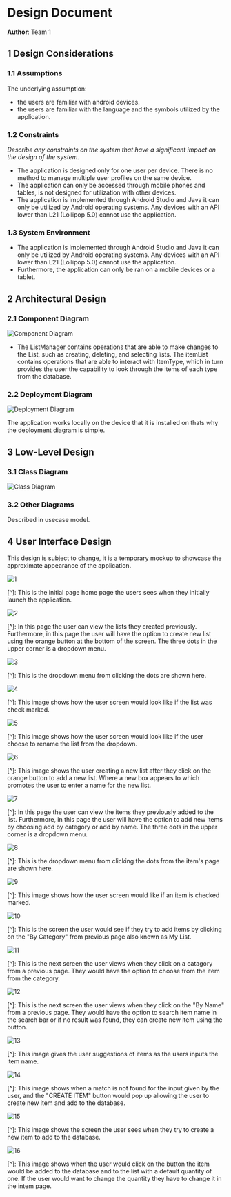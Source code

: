 # Design Document



**Author**: Team 1

## 1 Design Considerations

### 1.1 Assumptions

The underlying assumption:

* the users are familiar with android devices. 
* the users are familiar with the language and the symbols utilized by the application. 

### 1.2 Constraints

*Describe any constraints on the system that have a significant impact on the design of the system.*

* The application is designed only for one user per device. There is no method to manage multiple user profiles on the same device. 
*  The application can only be accessed through mobile phones and tables, is not designed for utilization with other devices. 
* The application is implemented through Android Studio and Java it can only be utilized by Android operating systems. Any devices with an API lower than L21 (Lollipop 5.0) cannot use the application.

### 1.3 System Environment

* The application is implemented through Android Studio and Java it can only be utilized by Android operating systems. Any devices with an API lower than L21 (Lollipop 5.0) cannot use the application. 
* Furthermore, the application can only be ran on a mobile devices or a tablet. 

## 2 Architectural Design

### 2.1 Component Diagram

<img src= "https://github.com/qc-se-spring2021/370Spring21Sec55Team1/blob/main/GroupProject/Docs/Pictures/ComponentDiagram.png" alt="Component Diagram">

* The ListManager contains operations that are able to make changes to the List, such as creating, deleting, and selecting lists. The itemList contains operations that are able to interact with ItemType, which in turn provides the user the capability to look through the items of each type from the database. 

### 2.2 Deployment Diagram

<img src= "https://github.com/qc-se-spring2021/370Spring21Sec55Team1/blob/main/GroupProject/Docs/Pictures/DeploymentDiagram.png" alt="Deployment Diagram">

The application works locally on the device that it is installed on thats why the deployment diagram is simple. 

## 3 Low-Level Design

### 3.1 Class Diagram

<img src= "https://github.com/qc-se-spring2021/370Spring21Sec55Team1/blob/main/GroupProject/Docs/Pictures/ClassDiagram.png" alt="Class Diagram">

### 3.2 Other Diagrams

Described in usecase model. 

## 4 User Interface Design

This design is subject to change, it is a temporary mockup to showcase the approximate appearance of the application. 

<img src= "https://github.com/sihangchen/cs370/blob/main/Docs/Pictures/1HOME%401x.png" alt="1">

[^]: This is the initial page home page the users sees when they initially launch the application.



<img src= "https://github.com/qc-se-spring2021/370Spring21Sec55Team1/blob/main/GroupProject/Docs/Pictures/2USER%20LIST%401x.png" alt="2">

[^]: In this page the user can view the lists they created previously. Furthermore, in this page the user will have the option to create new list using the orange button at the bottom of the screen. The three dots in the upper corner is a dropdown menu.



<img src= "https://github.com/sihangchen/cs370/blob/main/Docs/Pictures/3USER%20LIST-DropDown%401x.png" alt="3">

[^]: This is the dropdown menu from clicking the dots are shown here.



<img src= "https://github.com/qc-se-spring2021/370Spring21Sec55Team1/blob/main/GroupProject/Docs/Pictures/4USER%20LIST-Select%20A%20List%401x.png" alt="4">

[^]: This image shows how the user screen would look like if the list was check marked.



<img src= "https://github.com/sihangchen/cs370/blob/main/Docs/Pictures/5USER%20LIST-Rename%20List%401x.png" alt="5">

[^]: This image shows how the user screen would look like if the user choose to rename the list from the dropdown.



<img src= "https://github.com/sihangchen/cs370/blob/main/Docs/Pictures/6CREATE%20LIST%401x.png" alt="6">

[^]: This image shows the user creating a new list after they click on the orange button to add a new list. Where a new box appears to which promotes the user to enter a name for the new list. 





<img src= "https://github.com/sihangchen/cs370/blob/main/Docs/Pictures/7ADD%20ITEMS%401x.png" alt="7">

[^]: In this page the user can view the items they previously added to the list. Furthermore, in this page the user will have the option to add new items by choosing add by category or add by name. The three dots in the upper corner is a dropdown menu.

 

<img src= "https://github.com/sihangchen/cs370/blob/main/Docs/Pictures/8USER%20ITEM-DropDown%401x.png" alt="8">

[^]: This is the dropdown menu from clicking the dots from the item's page are shown here.

 

<img src= "https://github.com/sihangchen/cs370/blob/main/Docs/Pictures/9USER%20ITEM-CheckOff%401x.png" alt="9">

[^]: This image shows how the user screen would like if an item is checked marked.



<img src= "https://github.com/sihangchen/cs370/blob/main/Docs/Pictures/10SEARCH%20ITEMS-Type%401x.png" alt="10">

[^]: This is the screen the user would see if they try to add items by clicking on the "By Category" from previous page also known as My List. 



<img src= "https://github.com/sihangchen/cs370/blob/main/Docs/Pictures/11SEARCH%20ITEMS-Cereal%401x.png" alt="11">

[^]: This is the next screen the user views when they click on a catagory from a previous page. They would have the option to choose from the item from the category.  





<img src= "https://github.com/sihangchen/cs370/blob/main/Docs/Pictures/12SEARCH%20ITEM-Others%401x.png" alt="12">

[^]: This is the next screen the user views when they click on the "By Name" from a previous page. They would have the option to search item name in the search bar or if no result was found, they can create new item using the button.


<img src= "https://github.com/sihangchen/cs370/blob/main/Docs/Pictures/13SEARCH%20ITEM-Name%401x.png" alt="13">

[^]: This image gives the user suggestions of items as the users inputs the item name. 



<img src= "https://github.com/sihangchen/cs370/blob/main/Docs/Pictures/14ITEM%20NOT%20FOUND%401x.png" alt="14">

[^]: This image shows when a match is not found for the input given by the user, and the "CREATE ITEM" button would pop up allowing the user to create new item and add to the database. 



<img src= "https://github.com/sihangchen/cs370/blob/main/Docs/Pictures/15ITEM%20DETAILS%401x.png" alt="15">

[^]: This image shows the screen the user sees when they try to create a new item to add to the database. 



<img src= "https://github.com/sihangchen/cs370/blob/main/Docs/Pictures/16ITEM%20DETAILS_Example_Database%401x.png" alt="16">

[^]: This image shows when the user would click on the button the item would be added to the database and to the list with a default quantity of one. If the user would want to change the quantity they have to change it in the intem page. 
